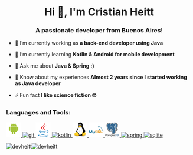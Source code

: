 <h1 align="center">Hi 👋, I'm Cristian Heitt</h1>
<h3 align="center">A passionate developer from Buenos Aires!</h3>

- 🔭 I’m currently working as **a back-end developer using Java**

- 🌱 I’m currently learning **Kotlin & Android for mobile development**

- 💬 Ask me about **Java & Spring :)**

- 📄 Know about my experiences **Almost 2 years since I started working as Java developer**

- ⚡ Fun fact **I like science fiction 🤓**


<h3 align="left">Languages and Tools:</h3>
<p align="left"> <a href="https://developer.android.com" target="_blank"> <img src="https://raw.githubusercontent.com/devicons/devicon/master/icons/android/android-original-wordmark.svg" alt="android" width="40" height="40"/> </a> <a href="https://git-scm.com/" target="_blank"> <img src="https://www.vectorlogo.zone/logos/git-scm/git-scm-icon.svg" alt="git" width="40" height="40"/> </a> <a href="https://www.java.com" target="_blank"> <img src="https://raw.githubusercontent.com/devicons/devicon/master/icons/java/java-original.svg" alt="java" width="40" height="40"/> </a> <a href="https://kotlinlang.org" target="_blank"> <img src="https://www.vectorlogo.zone/logos/kotlinlang/kotlinlang-icon.svg" alt="kotlin" width="40" height="40"/> </a> <a href="https://www.linux.org/" target="_blank"> <img src="https://raw.githubusercontent.com/devicons/devicon/master/icons/linux/linux-original.svg" alt="linux" width="40" height="40"/> </a> <a href="https://www.mysql.com/" target="_blank"> <img src="https://raw.githubusercontent.com/devicons/devicon/master/icons/mysql/mysql-original-wordmark.svg" alt="mysql" width="40" height="40"/> </a> <a href="https://www.postgresql.org" target="_blank"> <img src="https://raw.githubusercontent.com/devicons/devicon/master/icons/postgresql/postgresql-original-wordmark.svg" alt="postgresql" width="40" height="40"/> </a> <a href="https://spring.io/" target="_blank"> <img src="https://www.vectorlogo.zone/logos/springio/springio-icon.svg" alt="spring" width="40" height="40"/> </a> <a href="https://www.sqlite.org/" target="_blank"> <img src="https://www.vectorlogo.zone/logos/sqlite/sqlite-icon.svg" alt="sqlite" width="40" height="40"/> </a> </p>
<div style="display:flex;
            flex-direction:row;
            margin:auto;">
    <img align="left" src="https://github-readme-stats.vercel.app/api/top-langs?username=devheitt&show_icons=true&locale=en&layout=compact" alt="devheitt" />
    <img align="left" src="https://github-readme-stats.vercel.app/api?username=devheitt&show_icons=true&locale=en" alt="devheitt" />
</div>

